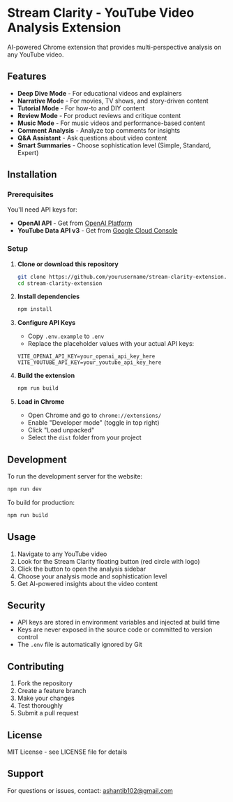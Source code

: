 # Stream Clarity - YouTube Video Analysis Extension

AI-powered Chrome extension that provides multi-perspective analysis on any YouTube video.

## Features

- **Deep Dive Mode** - For educational videos and explainers
- **Narrative Mode** - For movies, TV shows, and story-driven content  
- **Tutorial Mode** - For how-to and DIY content
- **Review Mode** - For product reviews and critique content
- **Music Mode** - For music videos and performance-based content
- **Comment Analysis** - Analyze top comments for insights
- **Q&A Assistant** - Ask questions about video content
- **Smart Summaries** - Choose sophistication level (Simple, Standard, Expert)

## Installation

### Prerequisites

You'll need API keys for:
- **OpenAI API** - Get from [OpenAI Platform](https://platform.openai.com/api-keys)
- **YouTube Data API v3** - Get from [Google Cloud Console](https://console.developers.google.com/)

### Setup

1. **Clone or download this repository**
   ```bash
   git clone https://github.com/yourusername/stream-clarity-extension.git
   cd stream-clarity-extension
   ```

2. **Install dependencies**
   ```bash
   npm install
   ```

3. **Configure API Keys**
   - Copy `.env.example` to `.env`
   - Replace the placeholder values with your actual API keys:
   ```env
   VITE_OPENAI_API_KEY=your_openai_api_key_here
   VITE_YOUTUBE_API_KEY=your_youtube_api_key_here
   ```

4. **Build the extension**
   ```bash
   npm run build
   ```

5. **Load in Chrome**
   - Open Chrome and go to `chrome://extensions/`
   - Enable "Developer mode" (toggle in top right)
   - Click "Load unpacked"
   - Select the `dist` folder from your project

## Development

To run the development server for the website:
```bash
npm run dev
```

To build for production:
```bash
npm run build
```

## Usage

1. Navigate to any YouTube video
2. Look for the Stream Clarity floating button (red circle with logo)
3. Click the button to open the analysis sidebar
4. Choose your analysis mode and sophistication level
5. Get AI-powered insights about the video content

## Security

- API keys are stored in environment variables and injected at build time
- Keys are never exposed in the source code or committed to version control
- The `.env` file is automatically ignored by Git

## Contributing

1. Fork the repository
2. Create a feature branch
3. Make your changes
4. Test thoroughly
5. Submit a pull request

## License

MIT License - see LICENSE file for details

## Support

For questions or issues, contact: ashantib102@gmail.com